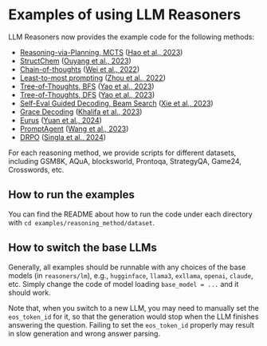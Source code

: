 # Examples of using LLM Reasoners
LLM Reasoners now provides the example code for the following methods:
  - [Reasoning-via-Planning, MCTS](RAP) ([Hao et al., 2023](https://arxiv.org/abs/2305.14992))
  - [StructChem](StructChem) ([Ouyang et al., 2023](https://arxiv.org/abs/2311.09656))
  - [Chain-of-thoughts](CoT) ([Wei et al., 2022](https://arxiv.org/abs/2201.11903))
  - [Least-to-most prompting](Least-to-most) ([Zhou et al., 2022](https://arxiv.org/abs/2205.10625))
  - [Tree-of-Thoughts, BFS](ToT) ([Yao et al., 2023](https://arxiv.org/abs/2305.10601))
  - [Tree-of-Thoughts, DFS](ToT) ([Yao et al., 2023](https://arxiv.org/abs/2305.10601))
  - [Self-Eval Guided Decoding, Beam Search](Self-Eval) ([Xie et al., 2023](https://arxiv.org/abs/2305.00633))
  - [Grace Decoding](Grace) ([Khalifa et al., 2023](https://arxiv.org/abs/2305.14934))
  - [Eurus](Eurus) ([Yuan et al., 2024](https://arxiv.org/abs/2404.02078))
  - [PromptAgent](PromptAgent) ([Wang et al., 2023](https://arxiv.org/abs/2310.16427))
  - [DRPO](DRPO) ([Singla et al., 2024](https://aclanthology.org/2024.emnlp-main.1220/))

For each reasoning method, we provide scripts for different datasets, including GSM8K, AQuA, blocksworld, Prontoqa, StrategyQA, Game24, Crosswords, etc.

## How to run the examples
You can find the README about how to run the code under each directory with `cd examples/reasoning_method/dataset`.

## How to switch the base LLMs

Generally, all examples should be runnable with any choices of the base models (in `reasoners/lm`), e.g., `hugginface`, `llama3`, `exllama`, `openai`, `claude`, etc. Simply change the code of model loading `base_model = ...` and it should work.

Note that, when you switch to a new LLM, you may need to manually set the `eos_token_id` for it, so that the generation would stop when the LLM finishes answering the question. Failing to set the `eos_token_id` properly may result in slow generation and wrong answer parsing.
